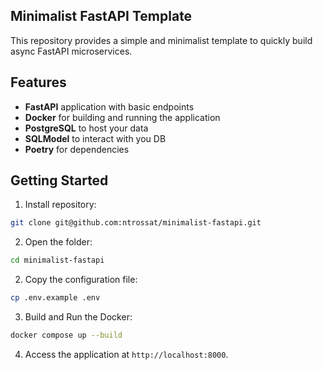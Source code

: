 ## Minimalist FastAPI Template

This repository provides a simple and minimalist template to quickly build async FastAPI microservices.

## Features

- **FastAPI** application with basic endpoints
- **Docker** for building and running the application
- **PostgreSQL** to host your data
- **SQLModel** to interact with you DB
- **Poetry** for dependencies


## Getting Started

1. Install repository:
```bash
git clone git@github.com:ntrossat/minimalist-fastapi.git
```

2. Open the folder:
```bash
cd minimalist-fastapi
```

2. Copy the configuration file:
```bash
cp .env.example .env
```

3. Build and Run the Docker:
```bash
docker compose up --build
```

4. Access the application at `http://localhost:8000`.

